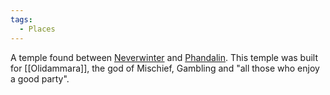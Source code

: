 ```yaml
---
tags:
  - Places
---
```

A temple found between [Neverwinter](obsidian://open?vault=Between%20Two%20Worlds&file=World%2FCities%2FNeverwinter) and [Phandalin](obsidian://open?vault=Between%20Two%20Worlds&file=World%2FCities%2FNeverwinter). This temple was built for [[Olidammara]], the god of Mischief, Gambling and "all those who enjoy a good party".